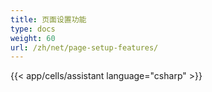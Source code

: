 ```yaml
---
title: 页面设置功能
type: docs
weight: 60
url: /zh/net/page-setup-features/
---
```



{{< app/cells/assistant language="csharp" >}}
